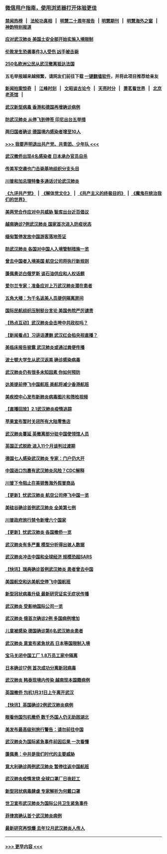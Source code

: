 ### [微信用户指南，使用浏览器打开体验更佳](https://github.com/gfw-breaker/banned-news1/blob/master/indexes/wechat-guide.md?t=0)
#### [禁闻热榜](热点新闻.md?t=0)  &nbsp;&nbsp;|&nbsp;&nbsp; [法轮功真相](https://github.com/gfw-breaker/truth/blob/master/README.md?t=0) &nbsp;&nbsp;|&nbsp;&nbsp; [明慧二十周年报告](https://github.com/gfw-breaker/mh-reports/blob/master/README.md?t=0) &nbsp;&nbsp;|&nbsp;&nbsp;[明慧期刊](https://github.com/gfw-breaker/mh-qikan) &nbsp;&nbsp;|&nbsp;&nbsp; [明慧海外之窗](https://github.com/gfw-breaker/mh-news/blob/master/README.md?t=0) &nbsp;&nbsp;|&nbsp;&nbsp; [神韵特别报道](https://github.com/gfw-breaker/mh-news/blob/master/shenyun.md?t=0)
#### [应对武汉肺炎 美国土安全部开始实施入境限制](../pages/nsc418/n11839729.md?t=02030722) 
#### [伦敦发生恐袭事件3人受伤 凶手被击毙](../pages/nsc418/n11839442.md?t=02030722) 
#### [250名欧洲公民从武汉撤离抵达法国](../pages/nsc418/n11839438.md?t=02030722) 
#### 五毛举报越来越频繁，请网友们前往下载 [一键翻墙软件](https://github.com/gfw-breaker/ssr-accounts)，并将此项目推荐给亲友
#### [新闻拍案惊奇](https://github.com/gfw-breaker/banned-news1/blob/master/pages/link4.md) &nbsp;&nbsp;|&nbsp;&nbsp; [江峰时刻](https://github.com/gfw-breaker/banned-news1/blob/master/pages/link4.md) &nbsp;&nbsp;|&nbsp;&nbsp; [文昭谈古论今](https://github.com/gfw-breaker/banned-news1/blob/master/pages/link4.md) &nbsp;&nbsp;|&nbsp;&nbsp; [天亮时分](https://github.com/gfw-breaker/banned-news1/blob/master/pages/link4.md) &nbsp;&nbsp;|&nbsp;&nbsp; [萧茗看世界](https://github.com/gfw-breaker/banned-news1/blob/master/pages/link4.md) &nbsp;&nbsp;|&nbsp;&nbsp; [北京老茶馆](https://github.com/gfw-breaker/banned-news1/blob/master/pages/link4.md) &nbsp;&nbsp;|&nbsp;&nbsp; 
#### [武汉新型病毒 香港和德国再增确诊病例](../pages/nsc418/n11839381.md?t=02030722) 
#### [防武汉肺炎 从停飞到停签 印尼出台五举措](../pages/nsc418/n11839282.md?t=02030722) 
#### [两归国者确诊 德国境内感染者增至10人](../pages/nsc418/n11839164.md?t=02030722) 
#### [>>> 我要声明退出共产党、共青团、少年队 <<<](https://github.com/begood0513/goodnews/blob/master/quit/letter.md) 
#### [武汉撤侨出现4名感染者 日本承办官员自杀](../pages/nsc418/n11839044.md?t=02030722) 
#### [传美军空袭也门击毙基地组织分支头目](../pages/nsc418/n11839210.md?t=02030722) 
#### [川普和加总理特鲁多通话讨论武汉肺炎](../pages/nsc418/n11839128.md?t=02030722) 
#### [《九评共产党》](https://github.com/begood0513/9ping.md/blob/master/README.md) &nbsp;|&nbsp; [《解体党文化》](../../../../jtdwh.md/blob/master/README.md)  &nbsp;|&nbsp; [《共产主义的终极目的》](../../../../gczydzjmd.md/blob/master/README.md) &nbsp;|&nbsp; [《魔鬼在统治我们的世界》](../../../../mgztzwmdsj.md/blob/master/README.md) 
#### [美两党合作应对中共威胁 智库出台近百倡议](../pages/nsc418/n11838437.md?t=02030722) 
#### [越南确诊7例武汉肺炎 国家首次进入防疫状态](../pages/nsc418/n11838860.md?t=02030722) 
#### [缅甸暂停发放中国游客落地签证](../pages/nsc418/n11838730.md?t=02030722) 
#### [防武汉肺炎 各国对中国人入境管制措施一览](../pages/nsc418/n11838726.md?t=02030722) 
#### [曾去中国者入境美国 航空公司将执行新规则](../pages/nsc418/n11838375.md?t=02030722) 
#### [蓬佩奥访白俄罗斯 谈石油供应和人权话题](../pages/nsc418/n11838242.md?t=02030722) 
#### [爱尔兰专家：准备应对上万武汉肺炎潜在患者](../pages/nsc418/n11837978.md?t=02030722) 
#### [五角大楼：为千名返美人员提供隔离房间](../pages/nsc418/n11837831.md?t=02030722) 
#### [国际民航组织压制挺台言论 美国务院严厉谴责](../pages/nsc418/n11837791.md?t=02030722) 
#### [【热点互动】武汉肺炎会击垮中共政权吗？](../pages/nsc418/n11837779.md?t=02030722) 
#### [【新闻看点】习讲话遭删 武汉红会掐央视直播？](../pages/nsc418/n11837573.md?t=02030722) 
#### [美临床报告披露 武汉肺炎或通过粪便传播](../pages/nsc418/n11837626.md?t=02030722) 
#### [波士顿大学生从武汉返美 确诊感染病毒](../pages/nsc418/n11837580.md?t=02030722) 
#### [武汉肺炎仍有很多未知因素 你如何预防](../pages/nsc418/n11837666.md?t=02030722) 
#### [达美提前停飞中国航班 美航将减少香港航班](../pages/nsc418/n11837649.md?t=02030722) 
#### [美疾控中心发布新肺炎病毒图片和筛检视频](../pages/nsc418/n11837491.md?t=02030722) 
#### [【直播回放】2.1武汉肺炎疫情追踪](../pages/nsc418/n11837232.md?t=02030722) 
#### [苹果宣布暂时关闭所有大陆零售店](../pages/nsc418/n11837097.md?t=02030722) 
#### [武汉肺炎蔓延 英撤离部分驻中国使领馆人员](../pages/nsc418/n11837061.md?t=02030722) 
#### [英国正式脱欧 进入11个月谈判过渡期](../pages/nsc418/n11836911.md?t=02030722) 
#### [德国七人感染武汉肺炎 专家：门户仍大开](../pages/nsc418/n11836344.md?t=02030722) 
#### [中国进口包裹有武汉肺炎风险？CDC解释](../pages/nsc418/n11836321.md?t=02030722) 
#### [川普下令阻止在美销售海外假冒商品](../pages/nsc418/n11836261.md?t=02030722) 
#### [【更新】忧武汉肺炎 航空公司停飞中国一览](../pages/nsc418/n11835931.md?t=02030722) 
#### [美硅谷确诊首例武汉肺炎 全美第七例](../pages/nsc418/n11836093.md?t=02030722) 
#### [川普政府旅行禁令新增六个国家](../pages/nsc418/n11836083.md?t=02030722) 
#### [【更新】忧武汉肺炎 各国撤侨一览](../pages/nsc418/n11835673.md?t=02030722) 
#### [武汉肺炎有多严重 模型分析得出骇人数据](../pages/nsc418/n11835829.md?t=02030722) 
#### [武汉肺炎冲击中国和全球经济 规模恐超SARS](../pages/nsc418/n11835652.md?t=02030722) 
#### [【快讯】瑞典确诊首例武汉肺炎 患者曾去中国](../pages/nsc418/n11835675.md?t=02030722) 
#### [美国航空和达美航空停飞中国航班](../pages/nsc418/n11835567.md?t=02030722) 
#### [新型冠状病毒升级 最新研究证实无症状传播](../pages/nsc418/n11835589.md?t=02030722) 
#### [武汉肺炎 受影响国际公司一览](../pages/nsc418/n11835538.md?t=02030722) 
#### [武汉肺炎 俄首次确诊2例 多国病例增加](../pages/nsc418/n11835295.md?t=02030722) 
#### [儿童被感染 德国确诊第6名武汉肺炎患者](../pages/nsc418/n11835338.md?t=02030722) 
#### [武汉肺炎 意宣布紧急状态 日本等国限制入境](../pages/nsc418/n11835062.md?t=02030722) 
#### [宝马关闭中国工厂 1.8万员工家中隔离](../pages/nsc418/n11835128.md?t=02030722) 
#### [日本确诊17例 首次成功分离新冠病毒](../pages/nsc418/n11834975.md?t=02030722) 
#### [武汉肺炎 韩泰现境内传染 越南现本国籍病例](../pages/nsc418/n11834857.md?t=02030722) 
#### [英国撤侨 包机1月31日上午离开武汉](../pages/nsc418/n11834808.md?t=02030722) 
#### [【快讯】英国确诊2例武汉肺炎病例](../pages/nsc418/n11834824.md?t=02030722) 
#### [眼看他国包机撤侨 数千外国人仍无助困湖北](../pages/nsc418/n11834010.md?t=02030722) 
#### [美发布最高级别旅行警告：请勿前往中国](../pages/nsc418/n11834038.md?t=02030722) 
#### [武汉肺炎为国际紧急事件前因后果 一次看懂](../pages/nsc418/n11833893.md?t=02030722) 
#### [蓬佩奥：中共是我们时代的主要威胁](../pages/nsc418/n11833434.md?t=02030722) 
#### [意大利确诊两例武汉肺炎 暂停往返中国航班](../pages/nsc418/n11833483.md?t=02030722) 
#### [武汉肺炎疫情发烧 全球口罩厂日夜赶工](../pages/nsc418/n11833528.md?t=02030722) 
#### [新型冠状病毒肆虐 专家解析为何戴口罩](../pages/nsc418/n11833332.md?t=02030722) 
#### [世卫宣布武汉肺炎为国际公共卫生紧急事件](../pages/nsc418/n11833455.md?t=02030722) 
#### [菲律宾确认首个武汉肺炎病例](../pages/nsc418/n11833162.md?t=02030722) 
#### [最新研究再惊爆 去年12月武汉肺炎人传人](../pages/nsc418/n11833173.md?t=02030722) 

----
#### [ >>> 更早内容 <<< ](../indexes/nsc418-earlier.md)
